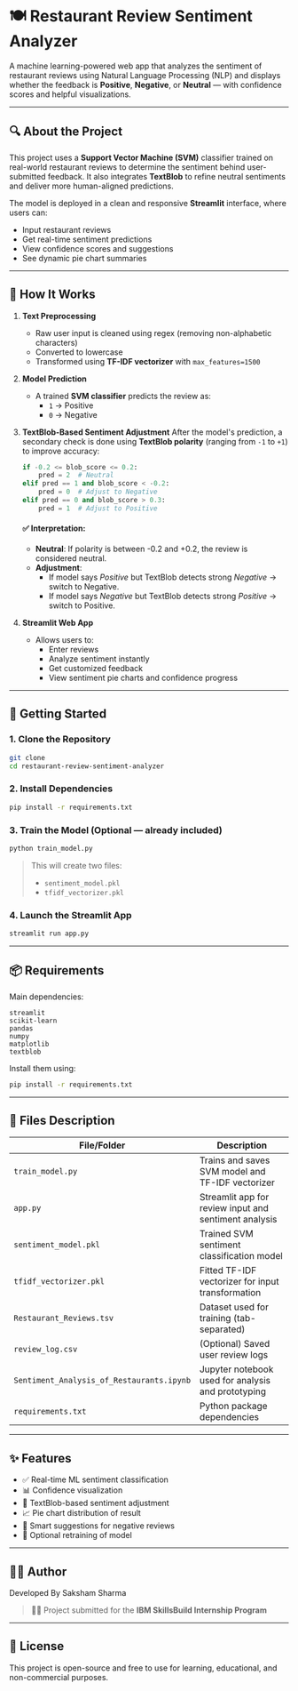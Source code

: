 # 🍽️ Restaurant Review Sentiment Analyzer

A machine learning-powered web app that analyzes the sentiment of restaurant reviews using Natural Language Processing (NLP) and displays whether the feedback is **Positive**, **Negative**, or **Neutral** — with confidence scores and helpful visualizations.

---

## 🔍 About the Project

This project uses a **Support Vector Machine (SVM)** classifier trained on real-world restaurant reviews to determine the sentiment behind user-submitted feedback. It also integrates **TextBlob** to refine neutral sentiments and deliver more human-aligned predictions.

The model is deployed in a clean and responsive **Streamlit** interface, where users can:
- Input restaurant reviews
- Get real-time sentiment predictions
- View confidence scores and suggestions
- See dynamic pie chart summaries

---

## 🧠 How It Works

1. **Text Preprocessing**
   - Raw user input is cleaned using regex (removing non-alphabetic characters)
   - Converted to lowercase
   - Transformed using **TF-IDF vectorizer** with `max_features=1500`

2. **Model Prediction**
   - A trained **SVM classifier** predicts the review as:
     - `1` → Positive
     - `0` → Negative

3. **TextBlob-Based Sentiment Adjustment**
   After the model's prediction, a secondary check is done using **TextBlob polarity** (ranging from `-1` to `+1`) to improve accuracy:
   ```python
   if -0.2 <= blob_score <= 0.2:
       pred = 2  # Neutral
   elif pred == 1 and blob_score < -0.2:
       pred = 0  # Adjust to Negative
   elif pred == 0 and blob_score > 0.3:
       pred = 1  # Adjust to Positive
   ```
   #### ✅ Interpretation:
   - **Neutral**: If polarity is between -0.2 and +0.2, the review is considered neutral.
   - **Adjustment**:
     - If model says *Positive* but TextBlob detects strong *Negative* → switch to Negative.
     - If model says *Negative* but TextBlob detects strong *Positive* → switch to Positive.

4. **Streamlit Web App**
   - Allows users to:
     - Enter reviews
     - Analyze sentiment instantly
     - Get customized feedback
     - View sentiment pie charts and confidence progress

---

## 🚀 Getting Started

### 1. Clone the Repository
```bash
git clone 
cd restaurant-review-sentiment-analyzer
```

### 2. Install Dependencies
```bash
pip install -r requirements.txt
```

### 3. Train the Model (Optional — already included)
```bash
python train_model.py
```

> This will create two files:
> - `sentiment_model.pkl`
> - `tfidf_vectorizer.pkl`

### 4. Launch the Streamlit App
```bash
streamlit run app.py
```

---

## 📦 Requirements

Main dependencies:

```
streamlit
scikit-learn
pandas
numpy
matplotlib
textblob
```

Install them using:
```bash
pip install -r requirements.txt
```

---

## 📁 Files Description

| File/Folder                     | Description |
|--------------------------------|-------------|
| `train_model.py`               | Trains and saves SVM model and TF-IDF vectorizer |
| `app.py`                       | Streamlit app for review input and sentiment analysis |
| `sentiment_model.pkl`          | Trained SVM sentiment classification model |
| `tfidf_vectorizer.pkl`         | Fitted TF-IDF vectorizer for input transformation |
| `Restaurant_Reviews.tsv`       | Dataset used for training (tab-separated) |
| `review_log.csv`               | (Optional) Saved user review logs |
| `Sentiment_Analysis_of_Restaurants.ipynb` | Jupyter notebook used for analysis and prototyping |
| `requirements.txt`             | Python package dependencies |

---

## ✨ Features

- ✅ Real-time ML sentiment classification
- 📊 Confidence visualization
- 🧠 TextBlob-based sentiment adjustment
- 📈 Pie chart distribution of result
- 💬 Smart suggestions for negative reviews
- 🧪 Optional retraining of model

---

## 🙋‍♂️ Author

Developed By Saksham Sharma 
> 👨‍💻 Project submitted for the **IBM SkillsBuild Internship Program**

---

## 📜 License

This project is open-source and free to use for learning, educational, and non-commercial purposes.

